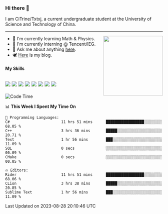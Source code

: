 ### Hi there 👋

I am CiTrine/Txtxj, a current undergraduate student at the University of Science and Technology of China.

---

<img align="right" height="190" src="http://github-profile-summary-cards.vercel.app/api/cards/stats?username=txtxj&theme=vue">

- 🌱 I'm currently learning Math & Physics.
- 🐶 I'm currently interning @ Tencent/IEG.
- 💬 Ask me about anything [here](https://github.com/txtxj/txtxj/issues).
- 🕊️ [Here](https://txtxj.top) is my blog.

#### My Skills

![](https://img.shields.io/badge/C%23-239120?logo=csharp&logoColor=fff)
![](https://img.shields.io/badge/Unity-000000?logo=unity&logoColor=fff)
![](https://img.shields.io/badge/Python-3e74a2?logo=python&logoColor=fff)
![](https://img.shields.io/badge/C++-65318e?logo=cplusplus&logoColor=fff)
![](https://img.shields.io/badge/C-5654a2?logo=c&logoColor=fff)
![](https://img.shields.io/badge/Blender-f5792a?logo=blender&logoColor=fff)
![](https://img.shields.io/badge/MS%20SQL-cc2927?logo=microsoftsqlserver&logoColor=fff)
![](https://img.shields.io/badge/My%20SQL-4479a1?logo=mysql&logoColor=fff)
---

<!--START_SECTION:waka-->
![Code Time](http://img.shields.io/badge/Code%20Time-1%2C393%20hrs%2048%20mins-blue)

📊 **This Week I Spent My Time On** 

```text
💬 Programming Languages: 
C#                       11 hrs 51 mins      █████████████████░░░░░░░░   68.05 % 
C++                      3 hrs 36 mins       █████░░░░░░░░░░░░░░░░░░░░   20.71 % 
Text                     1 hr 56 mins        ███░░░░░░░░░░░░░░░░░░░░░░   11.09 % 
SQL                      0 secs              ░░░░░░░░░░░░░░░░░░░░░░░░░   00.09 % 
CMake                    0 secs              ░░░░░░░░░░░░░░░░░░░░░░░░░   00.05 % 

🔥 Editors: 
Rider                    11 hrs 51 mins      █████████████████░░░░░░░░   68.06 % 
CLion                    3 hrs 38 mins       █████░░░░░░░░░░░░░░░░░░░░   20.85 % 
Sublime Text             1 hr 56 mins        ███░░░░░░░░░░░░░░░░░░░░░░   11.09 % 
```


 Last Updated on 2023-08-28 20:10:46 UTC
<!--END_SECTION:waka-->
